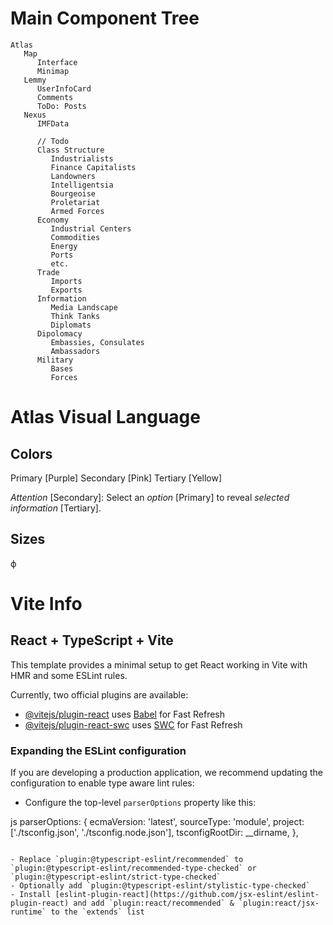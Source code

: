 # Main Component Tree

```
Atlas
   Map
      Interface
      Minimap
   Lemmy
      UserInfoCard
      Comments
      ToDo: Posts
   Nexus
      IMFData

      // Todo
      Class Structure
         Industrialists
         Finance Capitalists
         Landowners
         Intelligentsia
         Bourgeoise
         Proletariat
         Armed Forces
      Economy
         Industrial Centers
         Commodities
         Energy
         Ports
         etc.
      Trade
         Imports
         Exports
      Information
         Media Landscape
         Think Tanks
         Diplomats
      Dipolomacy
         Embassies, Consulates
         Ambassadors
      Military
         Bases
         Forces
```

# Atlas Visual Language

## Colors

Primary [Purple]
Secondary [Pink]
Tertiary [Yellow]

_Attention_ [Secondary]: Select an _option_ [Primary] to reveal _selected information_ [Tertiary].

## Sizes

ϕ

# Vite Info

## React + TypeScript + Vite

This template provides a minimal setup to get React working in Vite with HMR and some ESLint rules.

Currently, two official plugins are available:

- [@vitejs/plugin-react](https://github.com/vitejs/vite-plugin-react/blob/main/packages/plugin-react/README.md) uses [Babel](https://babeljs.io/) for Fast Refresh
- [@vitejs/plugin-react-swc](https://github.com/vitejs/vite-plugin-react-swc) uses [SWC](https://swc.rs/) for Fast Refresh

### Expanding the ESLint configuration

If you are developing a production application, we recommend updating the configuration to enable type aware lint rules:

- Configure the top-level `parserOptions` property like this:

js
parserOptions: {
ecmaVersion: 'latest',
sourceType: 'module',
project: ['./tsconfig.json', './tsconfig.node.json'],
tsconfigRootDir: \_\_dirname,
},

```

- Replace `plugin:@typescript-eslint/recommended` to `plugin:@typescript-eslint/recommended-type-checked` or `plugin:@typescript-eslint/strict-type-checked`
- Optionally add `plugin:@typescript-eslint/stylistic-type-checked`
- Install [eslint-plugin-react](https://github.com/jsx-eslint/eslint-plugin-react) and add `plugin:react/recommended` & `plugin:react/jsx-runtime` to the `extends` list
```
